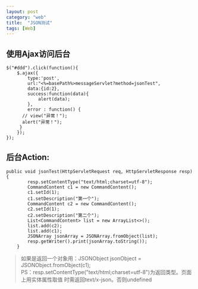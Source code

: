 ```yaml
---
layout: post
category: "web"
title:  "JSON测试"
tags: [Web]
---
```

## 使用Ajax访问后台 ##


    $("#ddd").click(function(){
		$.ajax({
			type:'post',
			url:"<%=basePath%>messageServlet?method=jsonTest",
			data:{id:2},
			success:function(data){
				alert(data);					
			},
			error : function() {
		  // view("异常！");
		  alert("异常！");
		 }
		});
	});  

<!-- more -->  

## 后台Action: ##   


    public void jsonTest(HttpServletRequest req, HttpServletResponse resp) {
    		resp.setContentType("text/html;charset=utf-8");
    		CommandContent c1 = new CommandContent();
    		c1.setId(1);
    		c1.setDescription("第一个");
    		CommandContent c2 = new CommandContent();
    		c2.setId(1);
    		c2.setDescription("第二个");
    		List<CommandContent> list = new ArrayList<>();
    		list.add(c2);
    		list.add(c1);
    		JSONArray jsonArray = JSONArray.fromObject(list);
    		resp.getWriter().print(jsonArray.toString());
    	}  



> 如果是返回一个对象用：JSONObject jsonObject = JSONObject.fromObject(c1);  
PS：resp.setContentType("text/html;charset=utf-8")为返回类型。页面上用实体属性取值
时需返回text/x-json。否则undefined
